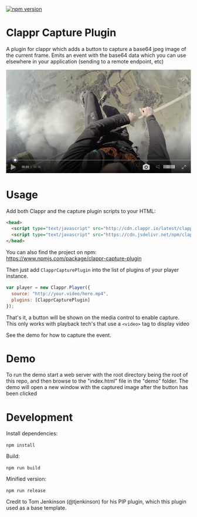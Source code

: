 [![npm version](https://badge.fury.io/js/clappr-capture-plugin.svg)](https://badge.fury.io/js/clappr-capture-plugin)
# Clappr Capture Plugin
A plugin for clappr which adds a button to capture a base64 jpeg image of the current frame. Emits an event with the base64 data which you can use elsewhere in your application (sending to a remote endpoint, etc)

![Screenshot](screenshot.png)

# Usage
Add both Clappr and the capture plugin scripts to your HTML:

```html
<head>
  <script type="text/javascript" src="http://cdn.clappr.io/latest/clappr.min.js"></script>
  <script type="text/javascript" src="https://cdn.jsdelivr.net/npm/clappr-capture-plugin@latest/dist/clappr-capture-plugin.js"></script>
</head>
```

You can also find the project on npm: https://www.npmjs.com/package/clappr-capture-plugin

Then just add `ClapprCapturePlugin` into the list of plugins of your player instance.

```javascript
var player = new Clappr.Player({
  source: "http://your.video/here.mp4",
  plugins: [ClapprCapturePlugin]
});
```
That's it, a button will be shown on the media control to enable capture. This only works with playback tech's that use a `<video>` tag to display video

See the demo for how to capture the event.

# Demo
To run the demo start a web server with the root directory being the root of this repo, and then browse to the "index.html" file in the "demo" folder. The demo will open a new window with the captured image after the button has been clicked

# Development
Install dependencies:

`npm install`

Build:

`npm run build`

Minified version:

`npm run release`

Credit to Tom Jenkinson (@tjenkinson) for his PIP plugin, which this plugin used as a base template.
